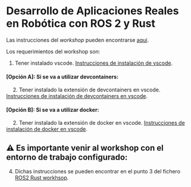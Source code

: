 # Desarrollo de Aplicaciones Reales en Robótica con ROS 2 y Rust

Las instrucciones del _workshop_ pueden encontrarse [aquí](./ROS2%20Rust%20workshop.ipynb).

Los requerimientos del workshop son:

 1. Tener instalado vscode. [Instrucciones de instalación de vscode](https://code.visualstudio.com/docs/setup/linux).

#### [Opción A]: Si se va a utilizar devcontainers:
 &emsp; 2. Tener instalado la extensión de devcontainers en vscode. [Instrucciones de instalación de devcontainers en vscode](https://code.visualstudio.com/docs/devcontainers/containers).
#### [Opción B]: Si se va a utilizar docker:
 &emsp; 2. Tener instalado la extensión de docker en vscode. [Instrucciones de instalación de docker en vscode](https://code.visualstudio.com/docs/containers/overview).

 ## ⚠️ Es importante venir al workshop con el entorno de trabajo configurado:
 4. Dichas instrucciones se pueden encontrar en el punto 3 del fichero [ROS2 Rust workhsop](ROS2%20Rust%20workshop.ipynb).
